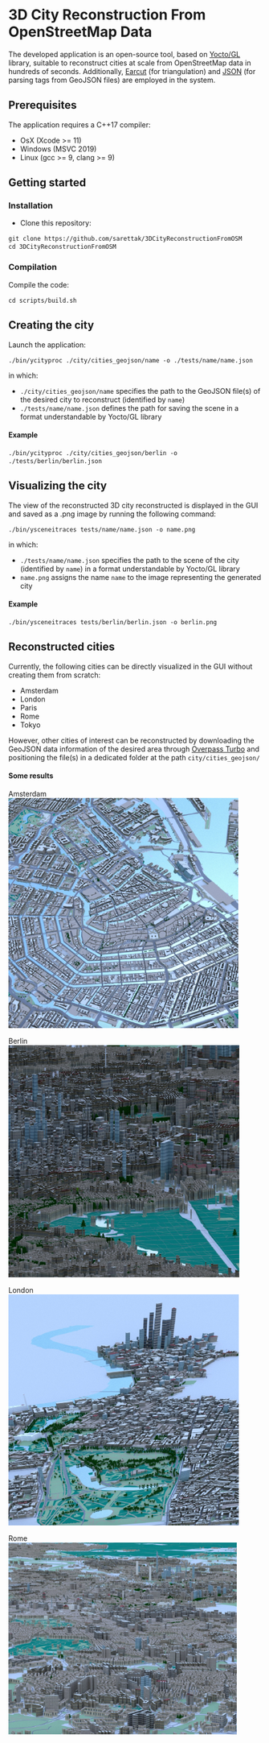 # 3D City Reconstruction From OpenStreetMap Data
The developed application is an open-source tool, based on [Yocto/GL](https://github.com/xelatihy/yocto-gl) library, suitable to reconstruct cities at scale from OpenStreetMap data in hundreds of seconds. Additionally, [Earcut](https://github.com/mapbox/earcut.hpp) (for triangulation) and [JSON](https://github.com/nlohmann/json) (for parsing tags from GeoJSON files) are employed in the system. 

## Prerequisites
The application requires a C++17 compiler:
* OsX (Xcode >= 11)
* Windows (MSVC 2019)
* Linux (gcc >= 9, clang >= 9)


## Getting started

### Installation
* Clone this repository:

```
git clone https://github.com/sarettak/3DCityReconstructionFromOSM
cd 3DCityReconstructionFromOSM
```

### Compilation
Compile the code:

```
cd scripts/build.sh
```

## Creating the city
Launch the application: 
```
./bin/ycityproc ./city/cities_geojson/name -o ./tests/name/name.json
```

in which:
* `./city/cities_geojson/name` specifies the path to the GeoJSON file(s) of the desired city to reconstruct (identified by `name`)
* `./tests/name/name.json` defines the path for saving the scene in a format understandable by Yocto/GL library

#### Example
```
./bin/ycityproc ./city/cities_geojson/berlin -o ./tests/berlin/berlin.json
```

## Visualizing the city
The view of the reconstructed 3D city reconstructed is displayed in the GUI and saved as a .png image by running the following command:
```
./bin/ysceneitraces tests/name/name.json -o name.png   
```
in which:
* `./tests/name/name.json` specifies the path to the scene of the city (identified by `name`) in a format understandable by Yocto/GL library
* `name.png` assigns the name `name` to the image representing the generated city

#### Example
```
./bin/ysceneitraces tests/berlin/berlin.json -o berlin.png  
```

## Reconstructed cities
Currently, the following cities can be directly visualized in the GUI without creating them from scratch:
* Amsterdam
* London
* Paris
* Rome 
* Tokyo

However, other cities of interest can be reconstructed by downloading the GeoJSON data information of the desired area through [Overpass Turbo](https://overpass-turbo.eu) and positioning the file(s) in a dedicated folder at the path `city/cities_geojson/`

#### Some results
Amsterdam  <br />
<img src="images/amsterdam.jpg" width="458" height="457">

Berlin  <br />
<img src="images/berlin.jpg" width="460" height="461">

London  <br />
<img src="images/london.jpg" width="459" height="459">

Rome  <br />
<img src="images/rome_all_morning.jpg" width="455" height="381">


